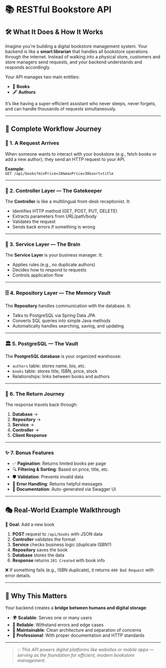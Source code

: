 # 📚 RESTful Bookstore API

## 🛠️ What It Does & How It Works

Imagine you're building a digital bookstore management system. Your backend is like a **smart librarian** that handles all bookstore operations through the internet. Instead of walking into a physical store, customers and store managers send requests, and your backend understands and responds accordingly.

Your API manages two main entities:

- 📘 **Books**
- 🖋️ **Authors**

It’s like having a super-efficient assistant who never sleeps, never forgets, and can handle thousands of requests simultaneously.

---

## 🌊 Complete Workflow Journey

### 🚀 1. A Request Arrives
When someone wants to interact with your bookstore (e.g., fetch books or add a new author), they send an HTTP request to your API.

**Example**:  
`GET /api/books?minPrice=10&maxPrice=30&sort=title`

---

### 🚪 2. Controller Layer — The Gatekeeper
The **Controller** is like a multilingual front-desk receptionist. It:

- Identifies HTTP method (GET, POST, PUT, DELETE)
- Extracts parameters from URL/path/body
- Validates the request
- Sends back errors if something is wrong

---

### 🧠 3. Service Layer — The Brain
The **Service Layer** is your business manager. It:

- Applies rules (e.g., no duplicate authors)
- Decides how to respond to requests
- Controls application flow

---

### 🗄️ 4. Repository Layer — The Memory Vault
The **Repository** handles communication with the database. It:

- Talks to PostgreSQL via Spring Data JPA
- Converts SQL queries into simple Java methods
- Automatically handles searching, saving, and updating

---

### 🏛️ 5. PostgreSQL — The Vault
The **PostgreSQL database** is your organized warehouse:

- `authors` table: stores name, bio, etc.
- `books` table: stores title, ISBN, price, stock
- Relationships: links between books and authors

---

### 🔄 6. The Return Journey
The response travels back through:

1. **Database** →
2. **Repository** →
3. **Service** →
4. **Controller** →
5. **Client Response**

---

### ✨ 7. Bonus Features

- ✅ **Pagination**: Returns limited books per page
- 🔍 **Filtering & Sorting**: Based on price, title, etc.
- 🛡️ **Validation**: Prevents invalid data
- 🧯 **Error Handling**: Returns helpful messages
- 📖 **Documentation**: Auto-generated via Swagger UI

---

## 🎭 Real-World Example Walkthrough

📌 **Goal**: Add a new book

1. **POST** request to `/api/books` with JSON data
2. **Controller** validates the format
3. **Service** checks business logic (duplicate ISBN?)
4. **Repository** saves the book
5. **Database** stores the data
6. **Response** returns `201 Created` with book info

❌ If something fails (e.g., ISBN duplicate), it returns `400 Bad Request` with error details.

---

## 🌟 Why This Matters

Your backend creates a **bridge between humans and digital storage**:

- 🌍 **Scalable**: Serves one or many users
- 🔧 **Reliable**: Withstand errors and edge cases
- 🧼 **Maintainable**: Clean architecture and separation of concerns
- 📜 **Professional**: With proper documentation and HTTP standards

---

> 💡 *This API powers digital platforms like websites or mobile apps — serving as the foundation for efficient, modern bookstore management.*  
